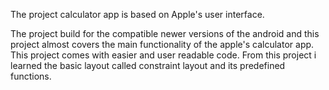 The project calculator app is based on Apple's user interface. 

The project build for the compatible newer versions of the android and this project almost covers the main functionality of the apple's calculator app.
This project comes with easier and user readable code. From this project i learned the basic layout called constraint layout and its predefined functions.
